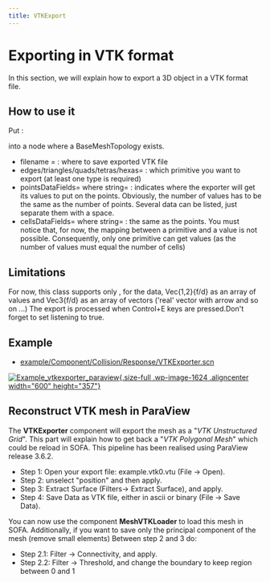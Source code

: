 ```yaml
---
title: VTKExport
---
```


Exporting in VTK format
=======================

In this section, we will explain how to export a 3D object in a VTK
format file.

How to use it
-------------

Put :

into a node where a BaseMeshTopology exists.

-   filename = : where to save exported VTK file
-   edges/triangles/quads/tetras/hexas= : which primitive you want to
    export (at least one type is required)
-   pointsDataFields= where string= : indicates where the exporter will
    get its values to put on the points. Obviously, the number of values
    has to be the same as the number of points. Several data can be
    listed, just separate them with a space.
-   cellsDataFields= where string= : the same as the points. You must
    notice that, for now, the mapping between a primitive and a value is
    not possible. Consequently, only one primitive can get values (as
    the number of values must equal the number of cells)

 

Limitations
-----------

For now, this class supports only , for the data, Vec{1,2}{f/d} as an
array of values and Vec3{f/d} as an array of vectors ('real' vector with
arrow and so on ...) The export is processed when Control+E keys are
pressed.Don't forget to set listening to true.  

Example
-------

-   [example/Component/Collision/Response/VTKExporter.scn](https://github.com/sofa-framework/sofa/tree/master/examples/Component/Collision/Response/VTKExporter.scn)

[![Example\_vtkexporter\_paraview](https://www.sofa-framework.org/wp-content/uploads/2014/11/Example_vtkexporter_paraview.jpg){.size-full
.wp-image-1624 .aligncenter width="600"
height="357"}](https://www.sofa-framework.org/wp-content/uploads/2014/11/Example_vtkexporter_paraview.jpg)
 

Reconstruct VTK mesh in ParaView
--------------------------------

The **VTKExporter** component will export the mesh as a "*VTK
Unstructured Grid*". This part will explain how to get back a "*VTK
Polygonal Mesh*" which could be reload in SOFA. This pipeline has been
realised using ParaView release 3.6.2.

-   Step 1: Open your export file: example.vtk0.vtu (File -&gt; Open).
-   Step 2: unselect "position" and then apply.
-   Step 3: Extract Surface (Filters-&gt; Extract Surface), and apply.
-   Step 4: Save Data as VTK file, either in ascii or binary (File -&gt;
    Save Data).

You can now use the component **MeshVTKLoader** to load this mesh in
SOFA. Additionally, if you want to save only the principal component of
the mesh (remove small elements) Between step 2 and 3 do:

-   Step 2.1: Filter -&gt; Connectivity, and apply.
-   Step 2.2: Filter -&gt; Threshold, and change the boundary to keep
    region between 0 and 1

